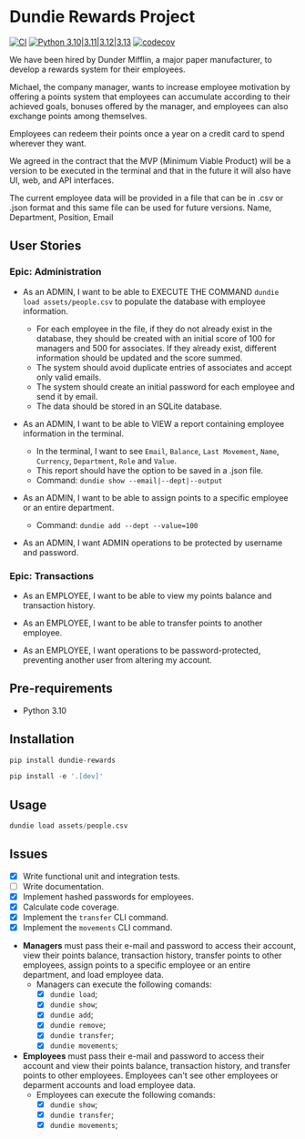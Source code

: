 # Dundie Rewards Project

[![CI](https://github.com/BrunoChiconato/dundie-rewards/actions/workflows/main.yml/badge.svg)](https://github.com/BrunoChiconato/dundie-rewards/actions/workflows/main.yml) [![Python 3.10|3.11|3.12|3.13](https://img.shields.io/badge/Python-3.10%20|%203.11%20|%203.12%20|%203.13-blue.svg)](#) [![codecov](https://codecov.io/gh/BrunoChiconato/dundie-rewards/graph/badge.svg?token=EGKFE6ZWQP)](https://codecov.io/gh/BrunoChiconato/dundie-rewards)

We have been hired by Dunder Mifflin, a major paper manufacturer, to develop a rewards system for their employees.

Michael, the company manager, wants to increase employee motivation by offering a points system that employees can accumulate according to their achieved goals, bonuses offered by the manager, and employees can also exchange points among themselves.

Employees can redeem their points once a year on a credit card to spend wherever they want.

We agreed in the contract that the MVP (Minimum Viable Product) will be a version to be executed in the terminal and that in the future it will also have UI, web, and API interfaces.

The current employee data will be provided in a file that can be in .csv or .json format and this same file can be used for future versions. Name, Department, Position, Email

## User Stories

### Epic: Administration

- As an ADMIN, I want to be able to EXECUTE THE COMMAND `dundie load assets/people.csv` to populate the database with employee information.
    - For each employee in the file, if they do not already exist in the database, they should be created with an initial score of 100 for managers and 500 for associates. If they already exist, different information should be updated and the score summed.
    - The system should avoid duplicate entries of associates and accept only valid emails.
    - The system should create an initial password for each employee and send it by email.
    - The data should be stored in an SQLite database.

- As an ADMIN, I want to be able to VIEW a report containing employee information in the terminal.
    - In the terminal, I want to see `Email`, `Balance`, `Last Movement`, `Name`, `Currency`, `Department`, `Role` and `Value`.
    - This report should have the option to be saved in a .json file.
    - Command: `dundie show --email|--dept|--output`

- As an ADMIN, I want to be able to assign points to a specific employee or an entire department.
    - Command: `dundie add --dept --value=100`

- As an ADMIN, I want ADMIN operations to be protected by username and password.

### Epic: Transactions

- As an EMPLOYEE, I want to be able to view my points balance and transaction history.

- As an EMPLOYEE, I want to be able to transfer points to another employee.

- As an EMPLOYEE, I want operations to be password-protected, preventing another user from altering my account.

## Pre-requirements

- Python 3.10

## Installation

```py
pip install dundie-rewards
```

```py
pip install -e '.[dev]'
```

## Usage

```py
dundie load assets/people.csv
```

## Issues

- [X] Write functional unit and integration tests.
- [ ] Write documentation.
- [X] Implement hashed passwords for employees.
- [X] Calculate code coverage.
- [X] Implement the `transfer` CLI command.
- [X] Implement the `movements` CLI command.
- **Managers** must pass their e-mail and password to access their account, view their points balance, transaction history, transfer points to other employees, assign points to a specific employee or an entire department, and load employee data.
    - Managers can execute the following comands:
        - [X] `dundie load`;
        - [X] `dundie show`;
        - [X] `dundie add`;
        - [X] `dundie remove`;
        - [X] `dundie transfer`;
        - [X] `dundie movements`;
- **Employees** must pass their e-mail and password to access their account and view their points balance, transaction history, and transfer points to other employees. Employees can't see other employees or deparment accounts and load employee data.
    - Employees can execute the following comands:
        - [X] `dundie show`;
        - [X] `dundie transfer`;
        - [X] `dundie movements`;
